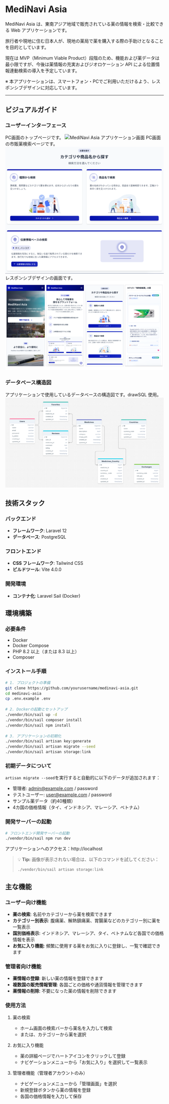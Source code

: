 # MediNavi Asia

MediNavi Asia は、東南アジア地域で販売されている薬の情報を検索・比較できる Web アプリケーションです。

旅行者や現地に住む日本人が、現地の薬局で薬を購入する際の手助けとなることを目的としています。

現在は MVP（Minimum Viable Product）段階のため、機能および薬データは最小限ですが、今後は薬情報の充実およびジオロケーション API による位置情報連動検索の導入を予定しています。

※ 本アプリケーションは、スマートフォン・PCでご利用いただけるよう、レスポンシブデザインに対応しています。

---

## ビジュアルガイド

### ユーザーインターフェース

PC画面のトップページです。
![MediNavi Asia アプリケーション画面](docs/images/welcome.png)
PC画面の市販薬検索ページです。
![MediNavi Asia アプリケーション画面](docs/images/home.png)
レスポンシブデザインの画面です。
![MediNavi Asia アプリケーション画面](docs/images/respo.png)
### データベース構造図

アプリケーションで使用しているデータベースの構造図です。drawSQL 使用。
![MediNavi Asia データベース構造](docs/images/database_diagram.png)

## 技術スタック

### バックエンド

- **フレームワーク**: Laravel 12
- **データベース**: PostgreSQL

### フロントエンド

- **CSS フレームワーク**: Tailwind CSS
- **ビルドツール**: Vite 4.0.0

### 開発環境

- **コンテナ化**: Laravel Sail (Docker)

## 環境構築

### 必要条件

- Docker
- Docker Compose
- PHP 8.2 以上（または 8.3 以上）
- Composer

### インストール手順

```bash
# 1. プロジェクトの準備
git clone https://github.com/yourusername/medinavi-asia.git
cd medinavi-asia
cp .env.example .env

# 2. Dockerの起動とセットアップ
./vendor/bin/sail up -d
./vendor/bin/sail composer install
./vendor/bin/sail npm install

# 3. アプリケーションの初期化
./vendor/bin/sail artisan key:generate
./vendor/bin/sail artisan migrate --seed
./vendor/bin/sail artisan storage:link
```

### 初期データについて
```artisan migrate --seed```を実行すると自動的に以下のデータが追加されます：
- 管理者: admin@example.com / password
- テストユーザー: user@example.com / password
- サンプル薬データ（約40種類）
- 4カ国の価格情報（タイ、インドネシア、マレーシア、ベトナム）

### 開発サーバーの起動
```bash
# フロントエンド開発サーバーの起動
./vendor/bin/sail npm run dev
```

アプリケーションへのアクセス：http://localhost

> 💡 **Tip:** 画像が表示されない場合は、以下のコマンドを試してください：
> ```bash
> ./vendor/bin/sail artisan storage:link
> ```

## 主な機能

### ユーザー向け機能

- **薬の検索**: 名前やカテゴリーから薬を検索できます
- **カテゴリー別表示**: 腹痛薬、解熱鎮痛薬、胃腸薬などのカテゴリー別に薬を一覧表示
- **国別価格表示**: インドネシア、マレーシア、タイ、ベトナムなど各国での価格情報を表示
- **お気に入り機能**: 頻繁に使用する薬をお気に入りに登録し、一覧で確認できます

### 管理者向け機能

- **薬情報の登録**: 新しい薬の情報を登録できます
- **複数国の販売情報管理**: 各国ごとの価格や通貨情報を管理できます
- **薬情報の削除**: 不要になった薬の情報を削除できます

### 使用方法

1. 薬の検索

    - ホーム画面の検索バーから薬名を入力して検索
    - または、カテゴリーから薬を選択

2. お気に入り機能

    - 薬の詳細ページでハートアイコンをクリックして登録
    - ナビゲーションメニューから「お気に入り」を選択して一覧表示

3. 管理者機能（管理者アカウントのみ）
    - ナビゲーションメニューから「管理画面」を選択
    - 新規登録ボタンから薬の情報を登録
    - 各国の価格情報を入力して保存
